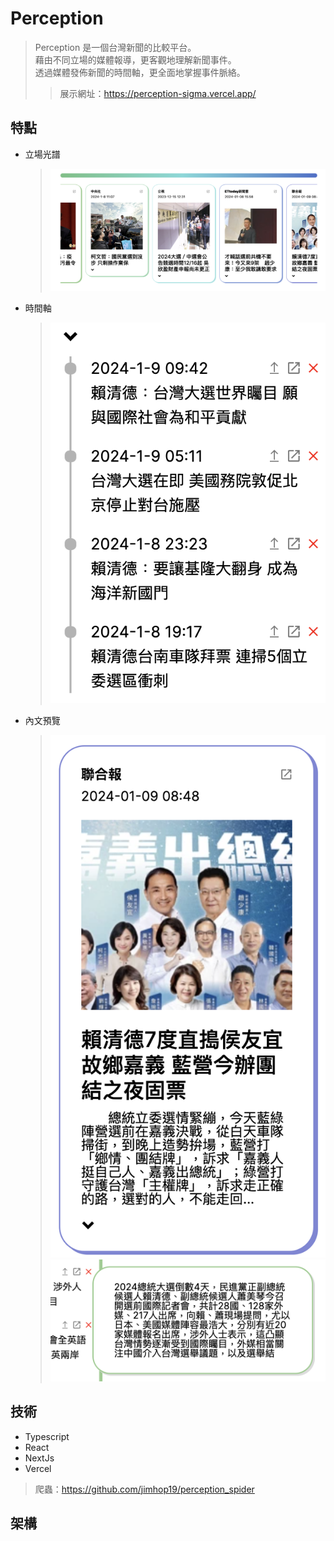 # Perception
> Perception 是一個台灣新聞的比較平台。
> <br>
> 藉由不同立場的媒體報導，更客觀地理解新聞事件。
> <br>
> 透過媒體發佈新聞的時間軸，更全面地掌握事件脈絡。
> <br>
>> 展示網址：https://perception-sigma.vercel.app/

## 特點
+ 立場光譜
  > ![](https://github.com/jimhop19/perception_frontend/blob/develop/public/perception%20description%20photo/spectrum.png)
+ 時間軸
  > ![](https://github.com/jimhop19/perception_frontend/blob/develop/public/perception%20description%20photo/timeline.png)
+ 內文預覽
  > ![](https://github.com/jimhop19/perception_frontend/blob/develop/public/perception%20description%20photo/readmore.png)
  > ![](https://github.com/jimhop19/perception_frontend/blob/develop/public/perception%20description%20photo/readmore1.png)

## 技術
+ Typescript
+ React
+ NextJs
+ Vercel
> 爬蟲：https://github.com/jimhop19/perception_spider

## 架構

